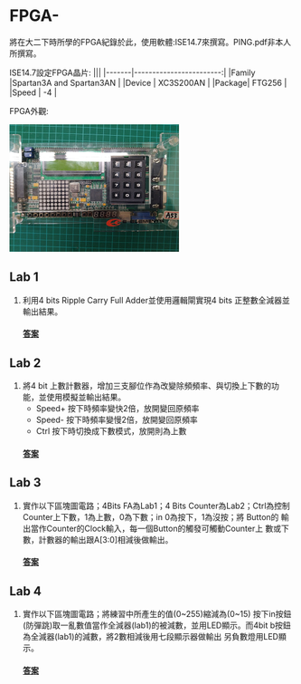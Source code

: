 # FPGA-
將在大二下時所學的FPGA紀錄於此，使用軟體:ISE14.7來撰寫。PING.pdf非本人所撰寫。

ISE14.7設定FPGA晶片:
|||
|-------|------------------------:|
|Family |Spartan3A and Spartan3AN |
|Device |     XC3S200AN           |
|Package|     FTG256              |
|Speed  |      -4                 |

FPGA外觀:

![](image/FPGA.png)
## Lab 1
1. 利用4 bits Ripple Carry Full Adder並使用邏輯閘實現4 bits 正整數全減器並輸出結果。
    #### [答案](https://github.com/stormteeth/FPGA-/tree/main/Lab%201)
## Lab 2
1. 將4 bit 上數計數器，增加三支腳位作為改變除頻頻率、與切換上下數的功能，並使用模擬並輸出結果。
    * Speed+ 按下時頻率變快2倍，放開變回原頻率
    * Speed- 按下時頻率變慢2倍，放開變回原頻率
    * Ctrl 按下時切換成下數模式，放開則為上數
    #### [答案](https://github.com/stormteeth/FPGA-/tree/main/Lab%202)
## Lab 3
1. 實作以下區塊圖電路；4Bits FA為Lab1；4 Bits Counter為Lab2；Ctrl為控制 Counter上下數，1為上數，0為下數；in 0為按下，1為沒按；將 Button的 輸出當作Counter的Clock輸入，每一個Button的觸發可觸動Counter上 數或下 數，計數器的輸出跟A[3:0]相減後做輸出。
    #### [答案](https://github.com/stormteeth/FPGA-/tree/main/Lab%203)
## Lab 4
1. 實作以下區塊圖電路；將練習中所產生的值(0~255)縮減為(0~15) 按下in按鈕(防彈跳)取一亂數值當作全減器(lab1)的被減數，並用LED顯示。而4bit b按鈕為全減器(lab1)的減數，將2數相減後用七段顯示器做輸出 另負數燈用LED顯示。
    #### [答案](https://github.com/stormteeth/FPGA-/tree/main/Lab%204)
